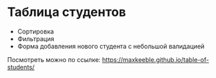 # Таблица студентов

- Сортировка
- Фильтрация
- Форма добавления нового студента с небольшой валидацией

Посмотреть можно по ссылке:
https://maxkeeble.github.io/table-of-students/
